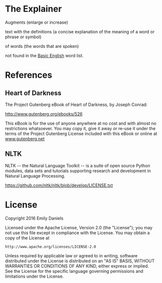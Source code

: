 # The Explainer

Augments
(enlarge or increase)

text with the definitions 
(a concise explanation of the meaning of a word or phrase or symbol)

of words 
(the words that are spoken)

not found in the [Basic English](https://en.wiktionary.org/wiki/Appendix:1000_basic_English_words) word list. 


References
==========

Heart of Darkness
-----------------

The Project Gutenberg eBook of Heart of Darkness, by Joseph Conrad:

http://www.gutenberg.org/ebooks/526

This eBook is for the use of anyone anywhere at no cost and with
almost no restrictions whatsoever.  You may copy it, give it away or
re-use it under the terms of the Project Gutenberg License included
with this eBook or online at www.gutenberg.net

NLTK
----

NLTK -- the Natural Language Toolkit -- is a suite of open source
Python modules, data sets and tutorials supporting research and
development in Natural Language Processing.

https://github.com/nltk/nltk/blob/develop/LICENSE.txt


License
=======

Copyright 2016 Emily Daniels

Licensed under the Apache License, Version 2.0 (the "License");
you may not use this file except in compliance with the License.
You may obtain a copy of the License at

    http://www.apache.org/licenses/LICENSE-2.0

Unless required by applicable law or agreed to in writing, software
distributed under the License is distributed on an "AS IS" BASIS,
WITHOUT WARRANTIES OR CONDITIONS OF ANY KIND, either express or implied.
See the License for the specific language governing permissions and
limitations under the License.